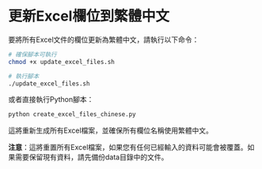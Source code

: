 # 更新Excel欄位到繁體中文

要將所有Excel文件的欄位更新為繁體中文，請執行以下命令：

```bash
# 確保腳本可執行
chmod +x update_excel_files.sh

# 執行腳本
./update_excel_files.sh
```

或者直接執行Python腳本：

```bash
python create_excel_files_chinese.py
```

這將重新生成所有Excel檔案，並確保所有欄位名稱使用繁體中文。

**注意**：這將重置所有Excel檔案，如果您有任何已經輸入的資料可能會被覆蓋。如果需要保留現有資料，請先備份data目錄中的文件。
